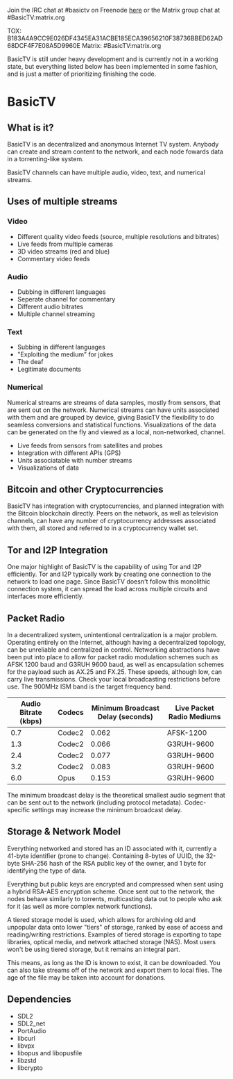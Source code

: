 Join the IRC chat at #basictv on Freenode [here](http://webchat.freenode.net/?channels=#basictv) or the Matrix group chat at #BasicTV:matrix.org

TOX: B183A4A9CC9E026DF4345EA31ACBE185ECA39656210F38736BBED62AD68DCF4F7E08A5D9960E
Matrix: #BasicTV:matrix.org

BasicTV is still under heavy development and is currently not in a working state, but everything listed below has been implemented in some fashion, and is just a matter of prioritizing finishing the code.

# BasicTV

## What is it?
BasicTV is an decentralized and anonymous Internet TV system. Anybody can create and stream content to the network, and each node fowards data in a torrenting-like system. 

BasicTV channels can have multiple audio, video, text, and numerical streams.

## Uses of multiple streams
### Video
* Different quality video feeds (source, multiple resolutions and bitrates)
* Live feeds from multiple cameras
* 3D video streams (red and blue)
* Commentary video feeds

### Audio
* Dubbing in different languages
* Seperate channel for commentary
* Different audio bitrates
* Multiple channel streaming

### Text
* Subbing in different languages
* "Exploiting the medium" for jokes
* The deaf
* Legitimate documents

### Numerical
Numerical streams are streams of data samples, mostly from sensors, that are sent out on the network. Numerical streams can have units associated with them and are grouped by device, giving BasicTV the flexibility to do seamless conversions and statistical functions. Visualizations of the data can be generated on the fly and viewed as a local, non-networked, channel.
* Live feeds from sensors from satellites and probes
* Integration with different APIs (GPS)
* Units associatable with number streams
* Visualizations of data

## Bitcoin and other Cryptocurrencies
BasicTV has integration with cryptocurrencies, and planned integration with the Bitcoin blockchain directly. Peers on the network, as well as television channels, can have any number of cryptocurrency addresses associated with them, all stored and referred to in a cryptocurrency wallet set.

## Tor and I2P Integration
One major highlight of BasicTV is the capability of using Tor and I2P efficiently. Tor and I2P typically work by creating one connection to the network to load one page. Since BasicTV doesn't follow this monolithic connection system, it can spread the load across multiple circuits and interfaces more efficiently.

## Packet Radio
In a decentralized system, unintentional centralization is a major problem. Operating entirely on the Internet, although having a decentralized topology, can be unreliable and centralized in control. Networking abstractions have been put into place to allow for packet radio modulation schemes such as AFSK 1200 baud and G3RUH 9600 baud, as well as encapsulation schemes for the payload such as AX.25 and FX.25. These speeds, although low, can carry live transmissions. Check your local broadcasting restrictions before use. The 900MHz ISM band is the target frequency band.

| Audio Bitrate (kbps) | Codecs | Minimum Broadcast Delay (seconds)    | Live Packet Radio Mediums |
| -------------------- | ------ | ------------------------------------ | ------------------------  |
| 0.7                  | Codec2 | 0.062                                | AFSK-1200                 |
| 1.3                  | Codec2 | 0.066                                | G3RUH-9600                |
| 2.4                  | Codec2 | 0.077                                | G3RUH-9600                |
| 3.2                  | Codec2 | 0.083                                | G3RUH-9600                |
| 6.0                  | Opus   | 0.153                                | G3RUH-9600                |

The minimum broadcast delay is the theoretical smallest audio segment that can be sent out to the network (including protocol metadata). Codec-specific settings may increase the minimum broadcast delay.

## Storage & Network Model
Everything networked and stored has an ID associated with it, currently a 41-byte identifier (prone to change). Containing 8-bytes of UUID, the 32-byte SHA-256 hash of the RSA public key of the owner, and 1 byte for identifying the type of data. 

Everything but public keys are encrypted and compressed when sent using a hybrid RSA-AES encryption scheme. Once sent out to the network, the nodes behave similarly to torrents, multicasting data out to people who ask for it (as well as more complex network functions).

A tiered storage model is used, which allows for archiving old and unpopular data onto lower "tiers" of storage, ranked by ease of access and reading/writing restrictions. Examples of tiered storage is exporting to tape libraries, optical media, and network attached storage (NAS). Most users won't be using tiered storage, but it remains an integral part.

This means, as long as the ID is known to exist, it can be downloaded. You can also take streams off of the network and export them to local files. The age of the file may be taken into account for donations.


## Dependencies
* SDL2
* SDL2_net
* PortAudio
* libcurl
* libvpx
* libopus and libopusfile
* libzstd
* libcrypto
